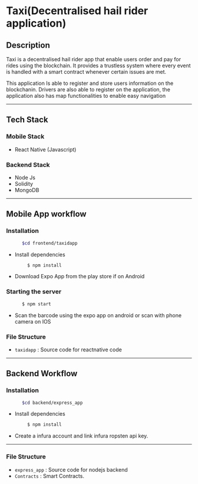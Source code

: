 # Taxi(Decentralised hail rider application)

## Description

Taxi is a decentralised hail rider app that enable users order and pay for rides using the blockchain. It provides a trustless system where every event is handled with a smart contract whenever certain issues are met.

This application Is able to register and store users information on the blockchanin. Drivers are also able to register on the application, the application also has map functionalities to enable easy navigation

-----------------------------------------
## Tech Stack

### Mobile Stack
* React Native (Javascript)
### Backend Stack
* Node Js
* Solidity
* MongoDB

------------------------------------------
## Mobile App workflow

### Installation

```sh
      $cd frontend/taxidapp
```

* Install dependencies
```sh
        $ npm install
```
* Download Expo App from the play store if on Android

### Starting the server

```sh
      $ npm start
```

* Scan the barcode using the expo app on android or scan with phone camera on IOS


### File Structure

- `taxidapp` : Source code for reactnative code

------------------------------------------
## Backend Workflow

### Installation

```sh
      $cd backend/express_app
```

* Install dependencies
```sh
        $ npm install 
```

* Create a infura account and link infura ropsten api key.

------------------------------------------
### File Structure

- `express_app` : Source code for nodejs backend
- `Contracts` : Smart Contracts.
